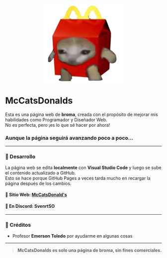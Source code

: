 <p align="center">
  <img src="https://raw.githubusercontent.com/BykeBit/McCatsDonalds/refs/heads/main/assets/Gato%20logo.png" alt="Logo de McCatsDonalds" width="50%">
</p>

# McCatsDonalds

Esta es una página web de **broma**, creada con el propósito de mejorar mis habilidades como Programador y Diseñador Web.  
No es perfecta, pero ¡es lo que sé hacer por ahora!  
### Aunque la página seguirá avanzando poco a poco...

---

### 🚧 Desarrollo

La página web se edita **localmente** con **Visual Studio Code** y luego se sube el contenido actualizado a GitHub.  
Esto se hace porque GitHub Pages a veces tarda mucho en recargar la página después de los cambios.

#### 📌 Sitio Web: [McCatsDonald's](https://bykebit.github.io/McCatsDonalds/)  
#### 📌 En Discord: SvenrtSO

---

### 🙏 Créditos

- Profesor **Emerson Toledo** por ayudarme en algunas cosas

---

> **McCatsDonalds es solo una página de broma, sin fines comerciales.**
